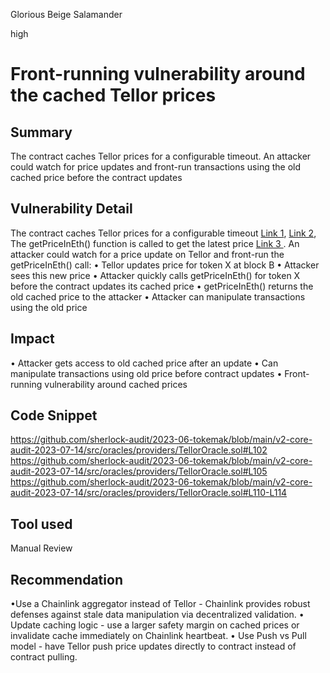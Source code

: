 Glorious Beige Salamander

high

# Front-running vulnerability around the cached Tellor prices
## Summary
 The contract caches Tellor prices for a configurable timeout. An attacker could watch for price updates and front-run transactions using the old cached price before the contract updates
## Vulnerability Detail
The contract caches Tellor prices for a configurable timeout [Link 1](https://github.com/sherlock-audit/2023-06-tokemak/blob/main/v2-core-audit-2023-07-14/src/oracles/providers/TellorOracle.sol#L105),  [Link 2](https://github.com/sherlock-audit/2023-06-tokemak/blob/main/v2-core-audit-2023-07-14/src/oracles/providers/TellorOracle.sol#L110-L114), The getPriceInEth() function is called to get the latest price [Link 3 ](https://github.com/sherlock-audit/2023-06-tokemak/blob/main/v2-core-audit-2023-07-14/src/oracles/providers/TellorOracle.sol#L101) 
. An attacker could watch for a price update on Tellor and front-run the getPriceInEth() call:
• Tellor updates price for token X at block B
• Attacker sees this new price
• Attacker quickly calls getPriceInEth() for token X before the contract updates its cached price
• getPriceInEth() returns the old cached price to the attacker
• Attacker can manipulate transactions using the old price

## Impact
• Attacker gets access to old cached price after an update
• Can manipulate transactions using old price before contract updates
• Front-running vulnerability around cached prices

## Code Snippet
https://github.com/sherlock-audit/2023-06-tokemak/blob/main/v2-core-audit-2023-07-14/src/oracles/providers/TellorOracle.sol#L102  
https://github.com/sherlock-audit/2023-06-tokemak/blob/main/v2-core-audit-2023-07-14/src/oracles/providers/TellorOracle.sol#L105
https://github.com/sherlock-audit/2023-06-tokemak/blob/main/v2-core-audit-2023-07-14/src/oracles/providers/TellorOracle.sol#L110-L114
## Tool used

Manual Review

## Recommendation 
•Use a Chainlink aggregator instead of Tellor - Chainlink provides robust defenses against stale data manipulation via decentralized validation.
• Update caching logic - use a larger safety margin on cached prices or invalidate cache immediately on Chainlink heartbeat.
• Use Push vs Pull model - have Tellor push price updates directly to contract instead of contract pulling.

